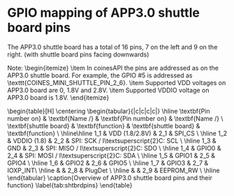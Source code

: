 # GPIO mapping of APP3.0 shuttle board pins

The APP3.0 shuttle board has a total of 16 pins, 7 on the left and 9 on the right. (with shuttle board pins facing downwards)

Note:
\begin{itemize}
	\item In coinesAPI the pins are addressed as on the APP3.0 shuttle board. For example, the GPIO \#5 is addressed as \texttt{COINES\_MINI\_SHUTTLE\_PIN\_2\_6}.
	\item Supported VDD voltages on APP3.0 board are 0, 1.8V and 2.8V.
	\item Supported VDDIO voltage on APP3.0 board is 1.8V.
\end{itemize}

\begin{table}[H]
	\centering
	\begin{tabular}{|c|c|c|c|}
		\hline
		\textbf{Pin number on} & \textbf{Name /} & \textbf{Pin number on} & \textbf{Name /} \\
		\textbf{shuttle board} & \textbf{function} & \textbf{shuttle board} & \textbf{function} \\
		\hline\hline
		1\_1 & VDD (1.8/2.8V) & 2\_1 & SPI\_CS \\ \hline
		1\_2 & VDDIO (1.8) & 2\_2 & SPI: SCK / I\textsuperscript{2}C: SCL \\ \hline
		1\_3 & GND & 2\_3 & SPI: MISO / I\textsuperscript{2}C: SDO \\ \hline
		1\_4 & GPIO0 & 2\_4 & SPI: MOSI /  I\textsuperscript{2}C: SDA \\ \hline
		1\_5 & GPIO1 & 2\_5 & GPIO4 \\ \hline
		1\_6 & GPIO2 & 2\_6 & GPIO5 \\ \hline
		1\_7 & GPIO3 & 2\_7 & IOXP\_INT\\ \hline
		     &       & 2\_8 & PlugDet \\ \hline
		     &       & 2\_9 & EEPROM\_RW \\ \hline
	\end{tabular}
	\caption{Overview of APP3.0 shuttle board pins and their function}
	\label{tab:shtbrdpins}
\end{table}
